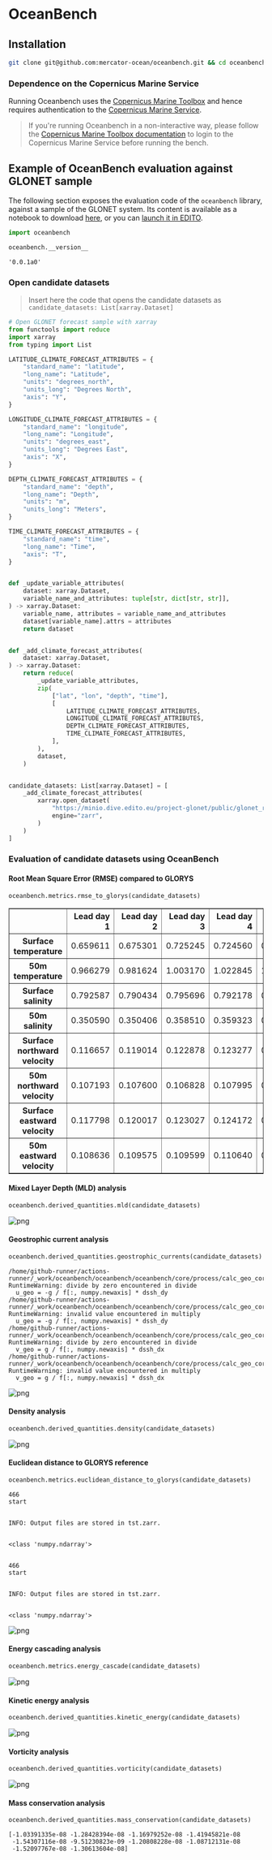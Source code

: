 # OceanBench

## Installation

```bash
git clone git@github.com:mercator-ocean/oceanbench.git && cd oceanbench/ && pip install --editable .
```

### Dependence on the Copernicus Marine Service

Running Oceanbench uses the [Copernicus Marine Toolbox](https://github.com/mercator-ocean/copernicus-marine-toolbox/) and hence requires authentication to the [Copernicus Marine Service](https://marine.copernicus.eu/).

> If you're running Oceanbench in a non-interactive way, please follow the [Copernicus Marine Toolbox documentation](https://toolbox-docs.marine.copernicus.eu/en/v2.0.1/usage/quickoverview.html#copernicus-marine-toolbox-login) to login to the Copernicus Marine Service before running the bench.

## Example of OceanBench evaluation against GLONET sample

The following section exposes the evaluation code of the `oceanbench` library, against a sample of the GLONET system.
Its content is available as a notebook to download [here](https://raw.githubusercontent.com/mercator-ocean/oceanbench/refs/heads/main/assets/glonet_sample.ipynb), or you can [launch it in EDITO](https://datalab.dive.edito.eu/launcher/ocean-modelling/jupyter-python-ocean-science?name=oceanbench&s3=region-bb0d481d&resources.requests.cpu=%C2%AB4000m%C2%BB&resources.requests.memory=%C2%AB4Gi%C2%BB&resources.limits.cpu=%C2%AB7200m%C2%BB&resources.limits.memory=%C2%AB28Gi%C2%BB&init.personalInit=%C2%ABhttps%3A%2F%2Fgitlab.mercator-ocean.fr%2Fpub%2Fedito-infra%2Fconfiguration%2F-%2Fraw%2Fmain%2Fscripts%2Fopen-jupyter-notebook-url.sh%C2%BB&init.personalInitArgs=%C2%ABhttps%3A%2F%2Fraw.githubusercontent.com%2Fmercator-ocean%2Foceanbench%2Frefs%2Fheads%2Fmain%2Fassets%2Fglonet_sample.ipynb%C2%BB&persistence.size=%C2%AB30Gi%C2%BB&git.repository=«https%3A%2F%2Fgithub.com%2Fmercator-ocean%2Foceanbench.git»&autoLaunch=true).

<!-- BEGINNING of a block automatically generated with make update-readme -->
```python
import oceanbench

oceanbench.__version__
```




    '0.0.1a0'



### Open candidate datasets

> Insert here the code that opens the candidate datasets as `candidate_datasets: List[xarray.Dataset]`


```python
# Open GLONET forecast sample with xarray
from functools import reduce
import xarray
from typing import List

LATITUDE_CLIMATE_FORECAST_ATTRIBUTES = {
    "standard_name": "latitude",
    "long_name": "Latitude",
    "units": "degrees_north",
    "units_long": "Degrees North",
    "axis": "Y",
}

LONGITUDE_CLIMATE_FORECAST_ATTRIBUTES = {
    "standard_name": "longitude",
    "long_name": "Longitude",
    "units": "degrees_east",
    "units_long": "Degrees East",
    "axis": "X",
}

DEPTH_CLIMATE_FORECAST_ATTRIBUTES = {
    "standard_name": "depth",
    "long_name": "Depth",
    "units": "m",
    "units_long": "Meters",
}

TIME_CLIMATE_FORECAST_ATTRIBUTES = {
    "standard_name": "time",
    "long_name": "Time",
    "axis": "T",
}


def _update_variable_attributes(
    dataset: xarray.Dataset,
    variable_name_and_attributes: tuple[str, dict[str, str]],
) -> xarray.Dataset:
    variable_name, attributes = variable_name_and_attributes
    dataset[variable_name].attrs = attributes
    return dataset


def _add_climate_forecast_attributes(
    dataset: xarray.Dataset,
) -> xarray.Dataset:
    return reduce(
        _update_variable_attributes,
        zip(
            ["lat", "lon", "depth", "time"],
            [
                LATITUDE_CLIMATE_FORECAST_ATTRIBUTES,
                LONGITUDE_CLIMATE_FORECAST_ATTRIBUTES,
                DEPTH_CLIMATE_FORECAST_ATTRIBUTES,
                TIME_CLIMATE_FORECAST_ATTRIBUTES,
            ],
        ),
        dataset,
    )


candidate_datasets: List[xarray.Dataset] = [
    _add_climate_forecast_attributes(
        xarray.open_dataset(
            "https://minio.dive.edito.eu/project-glonet/public/glonet_reforecast_2024/2024-01-03.zarr",
            engine="zarr",
        )
    )
]

```

### Evaluation of candidate datasets using OceanBench

#### Root Mean Square Error (RMSE) compared to GLORYS


```python
oceanbench.metrics.rmse_to_glorys(candidate_datasets)
```




<div>
<style scoped>
    .dataframe tbody tr th:only-of-type {
        vertical-align: middle;
    }

    .dataframe tbody tr th {
        vertical-align: top;
    }

    .dataframe thead th {
        text-align: right;
    }
</style>
<table border="1" class="dataframe">
  <thead>
    <tr style="text-align: right;">
      <th></th>
      <th>Lead day 1</th>
      <th>Lead day 2</th>
      <th>Lead day 3</th>
      <th>Lead day 4</th>
      <th>Lead day 5</th>
      <th>Lead day 6</th>
      <th>Lead day 7</th>
      <th>Lead day 8</th>
      <th>Lead day 9</th>
      <th>Lead day 10</th>
    </tr>
  </thead>
  <tbody>
    <tr>
      <th>Surface temperature</th>
      <td>0.659611</td>
      <td>0.675301</td>
      <td>0.725245</td>
      <td>0.724560</td>
      <td>0.805426</td>
      <td>0.807227</td>
      <td>0.888620</td>
      <td>0.869715</td>
      <td>0.944387</td>
      <td>0.925018</td>
    </tr>
    <tr>
      <th>50m temperature</th>
      <td>0.966279</td>
      <td>0.981624</td>
      <td>1.003170</td>
      <td>1.022845</td>
      <td>1.060496</td>
      <td>1.097911</td>
      <td>1.136152</td>
      <td>1.187038</td>
      <td>1.216651</td>
      <td>1.282137</td>
    </tr>
    <tr>
      <th>Surface salinity</th>
      <td>0.792587</td>
      <td>0.790434</td>
      <td>0.795696</td>
      <td>0.792178</td>
      <td>0.787018</td>
      <td>0.781515</td>
      <td>0.780387</td>
      <td>0.776530</td>
      <td>0.778576</td>
      <td>0.771986</td>
    </tr>
    <tr>
      <th>50m salinity</th>
      <td>0.350590</td>
      <td>0.350406</td>
      <td>0.358510</td>
      <td>0.359323</td>
      <td>0.364514</td>
      <td>0.365943</td>
      <td>0.370236</td>
      <td>0.371366</td>
      <td>0.375886</td>
      <td>0.378222</td>
    </tr>
    <tr>
      <th>Surface northward velocity</th>
      <td>0.116657</td>
      <td>0.119014</td>
      <td>0.122878</td>
      <td>0.123277</td>
      <td>0.125830</td>
      <td>0.127524</td>
      <td>0.132315</td>
      <td>0.133787</td>
      <td>0.139171</td>
      <td>0.139889</td>
    </tr>
    <tr>
      <th>50m northward velocity</th>
      <td>0.107193</td>
      <td>0.107600</td>
      <td>0.106828</td>
      <td>0.107995</td>
      <td>0.109449</td>
      <td>0.111846</td>
      <td>0.114489</td>
      <td>0.117098</td>
      <td>0.118402</td>
      <td>0.120405</td>
    </tr>
    <tr>
      <th>Surface eastward velocity</th>
      <td>0.117798</td>
      <td>0.120017</td>
      <td>0.123027</td>
      <td>0.124172</td>
      <td>0.128817</td>
      <td>0.130287</td>
      <td>0.134783</td>
      <td>0.134989</td>
      <td>0.139812</td>
      <td>0.143858</td>
    </tr>
    <tr>
      <th>50m eastward velocity</th>
      <td>0.108636</td>
      <td>0.109575</td>
      <td>0.109599</td>
      <td>0.110640</td>
      <td>0.112196</td>
      <td>0.114510</td>
      <td>0.117032</td>
      <td>0.119348</td>
      <td>0.122307</td>
      <td>0.126167</td>
    </tr>
  </tbody>
</table>
</div>



#### Mixed Layer Depth (MLD) analysis


```python
oceanbench.derived_quantities.mld(candidate_datasets)
```



![png](glonet_sample.report_files/glonet_sample.report_6_0.png)



#### Geostrophic current analysis


```python
oceanbench.derived_quantities.geostrophic_currents(candidate_datasets)
```

    /home/github-runner/actions-runner/_work/oceanbench/oceanbench/oceanbench/core/process/calc_geo_core.py:26: RuntimeWarning: divide by zero encountered in divide
      u_geo = -g / f[:, numpy.newaxis] * dssh_dy
    /home/github-runner/actions-runner/_work/oceanbench/oceanbench/oceanbench/core/process/calc_geo_core.py:26: RuntimeWarning: invalid value encountered in multiply
      u_geo = -g / f[:, numpy.newaxis] * dssh_dy
    /home/github-runner/actions-runner/_work/oceanbench/oceanbench/oceanbench/core/process/calc_geo_core.py:27: RuntimeWarning: divide by zero encountered in divide
      v_geo = g / f[:, numpy.newaxis] * dssh_dx
    /home/github-runner/actions-runner/_work/oceanbench/oceanbench/oceanbench/core/process/calc_geo_core.py:27: RuntimeWarning: invalid value encountered in multiply
      v_geo = g / f[:, numpy.newaxis] * dssh_dx




![png](glonet_sample.report_files/glonet_sample.report_8_1.png)



#### Density analysis


```python
oceanbench.derived_quantities.density(candidate_datasets)
```



![png](glonet_sample.report_files/glonet_sample.report_10_0.png)



#### Euclidean distance to GLORYS reference


```python
oceanbench.metrics.euclidean_distance_to_glorys(candidate_datasets)
```

    466
    start


    INFO: Output files are stored in tst.zarr.


    <class 'numpy.ndarray'>


    466
    start


    INFO: Output files are stored in tst.zarr.


    <class 'numpy.ndarray'>




![png](glonet_sample.report_files/glonet_sample.report_12_6.png)



#### Energy cascading analysis


```python
oceanbench.metrics.energy_cascade(candidate_datasets)
```



![png](glonet_sample.report_files/glonet_sample.report_14_0.png)



#### Kinetic energy analysis


```python
oceanbench.derived_quantities.kinetic_energy(candidate_datasets)
```



![png](glonet_sample.report_files/glonet_sample.report_16_0.png)



#### Vorticity analysis


```python
oceanbench.derived_quantities.vorticity(candidate_datasets)
```



![png](glonet_sample.report_files/glonet_sample.report_18_0.png)



#### Mass conservation analysis


```python
oceanbench.derived_quantities.mass_conservation(candidate_datasets)
```

    [-1.03391335e-08 -1.28428394e-08 -1.16979252e-08 -1.41945821e-08
     -1.54307116e-08 -9.51230823e-09 -1.20808228e-08 -1.08712131e-08
     -1.52097767e-08 -1.30613604e-08]

<!-- END of a block automatically generated with make update-readme -->
